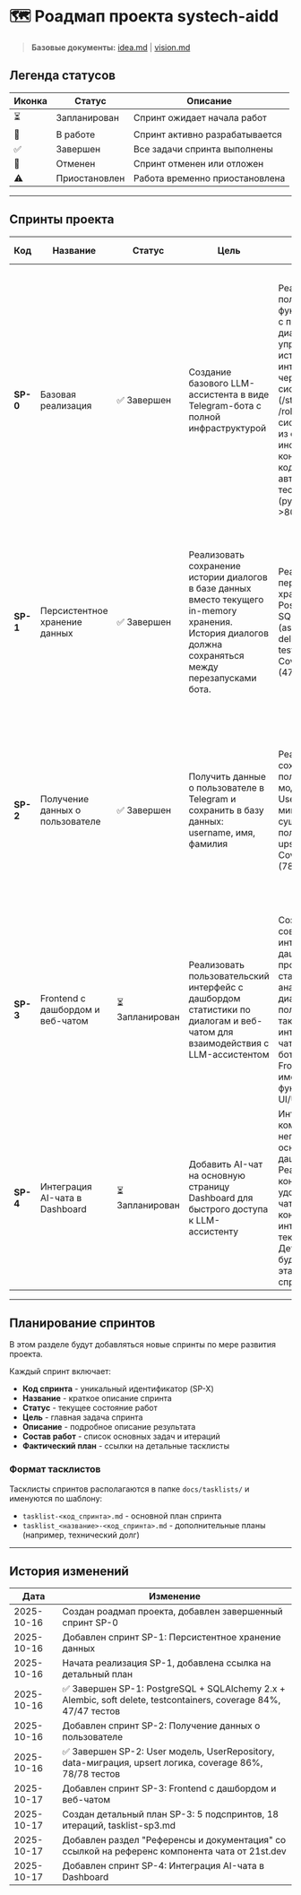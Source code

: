 # 🗺️ Роадмап проекта systech-aidd

> **Базовые документы:** [idea.md](./idea.md) | [vision.md](./vision.md)

## Легенда статусов

| Иконка | Статус | Описание |
|--------|--------|----------|
| ⏳ | Запланирован | Спринт ожидает начала работ |
| 🔄 | В работе | Спринт активно разрабатывается |
| ✅ | Завершен | Все задачи спринта выполнены |
| 🚫 | Отменен | Спринт отменен или отложен |
| ⚠️ | Приостановлен | Работа временно приостановлена |

---

## Спринты проекта

| Код | Название | Статус | Цель | Описание | Состав работ | Фактический план |
|-----|----------|--------|------|----------|--------------|------------------|
| **SP-0** | Базовая реализация | ✅ Завершен | Создание базового LLM-ассистента в виде Telegram-бота с полной инфраструктурой | Реализован полностью функциональный бот с поддержкой диалогов, управлением историей, интеграцией с LLM через OpenRouter, системой команд (/start, /help, /clear, /role), загрузкой системного промпта из файла, инструментами контроля качества кода (ruff, mypy) и автоматизированным тестированием (pytest, coverage >80%). | • Базовая инфраструктура и Echo bot<br>• LLM клиент<br>• Интеграция Telegram + LLM<br>• История диалогов<br>• Финальная интеграция<br>• Команда /role и системный промпт из файла<br>• Инструменты качества кода (ruff, mypy)<br>• Рефакторинг моделей данных<br>• Структура тестирования<br>• Базовые unit-тесты<br>• Покрытие интеграционными тестами | [tasklist-sp0.md](./tasklists/tasklist-sp0.md)<br>[tasklist_tech_dept-sp0.md](./tasklists/tasklist_tech_dept-sp0.md) |
| **SP-1** | Персистентное хранение данных | ✅ Завершен | Реализовать сохранение истории диалогов в базе данных вместо текущего in-memory хранения. История диалогов должна сохраняться между перезапусками бота. | Реализовано персистентное хранение с PostgreSQL 16, SQLAlchemy 2.x (async), Alembic, soft delete, seed данные, testcontainers. Coverage 84% (47/47 тестов). | • PostgreSQL 16 через Docker Compose<br>• SQLAlchemy 2.x (async) + Alembic<br>• Модель Message с soft delete<br>• MessageRepository<br>• Рефакторинг ConversationManager<br>• Auto-миграции через Docker<br>• Seed данные<br>• Testcontainers для тестов | [Detailed Plan](../.cursor/plans/persistent-storage-s1-d51c60a2.plan.md) |
| **SP-2** | Получение данных о пользователе | ✅ Завершен | Получить данные о пользователе в Telegram и сохранить в базу данных: username, имя, фамилия | Реализовано сохранение данных пользователей: модель User, UserRepository, миграция существующих пользователей, upsert логика. Coverage 86% (78/78 тестов). | • Анализ требований и проектирование схемы БД<br>• Модель User + миграция Alembic<br>• Data-миграция существующих пользователей<br>• UserRepository (upsert, get_by_id, statistics)<br>• Получение данных из Telegram (UserData)<br>• Интеграция в handlers<br>• Покрытие тестами (86% coverage) | [tasklist-sp2.md](./tasklists/tasklist-sp2.md) |
| **SP-3** | Frontend с дашбордом и веб-чатом | ⏳ Запланирован | Реализовать пользовательский интерфейс с дашбордом статистики по диалогам и веб-чатом для взаимодействия с LLM-ассистентом | Создание современного веб-интерфейса с дашбордом для просмотра статистики и аналитики по диалогам пользователей, а также интерактивного веб-чата для общения с ботом через браузер. Frontend должен иметь красивый и функциональный UI/UX. | • Подспринт 1: Mock API для статистики (5 итераций)<br>• Подспринт 2: Каркас frontend проекта (3 итерации)<br>• Подспринт 3: Реализация Dashboard (4 итерации)<br>• Подспринт 4: Реализация ИИ-чата (3 итерации)<br>• Подспринт 5: Переход на Real API (3 итерации) | [tasklist-sp3.md](./tasklists/tasklist-sp3.md) |
| **SP-4** | Интеграция AI-чата в Dashboard | ⏳ Запланирован | Добавить AI-чат на основную страницу Dashboard для быстрого доступа к LLM-ассистенту | Интеграция компонента AI-чата непосредственно в основную страницу дашборда. Реализация нового контрола для удобной работы с чатом, добавление контроллера и интеграция с текущим API чата. Детальный план будет определен на этапе планирования спринта. | • Проектирование UX интеграции чата в Dashboard<br>• Разработка контрола для работы с чатом<br>• Реализация контроллера чата<br>• Интеграция с существующим Chat API<br>• Тестирование и оптимизация | TBD |

---


## Планирование спринтов

В этом разделе будут добавляться новые спринты по мере развития проекта.

Каждый спринт включает:
- **Код спринта** - уникальный идентификатор (SP-X)
- **Название** - краткое описание спринта
- **Статус** - текущее состояние работ
- **Цель** - главная задача спринта
- **Описание** - подробное описание результата
- **Состав работ** - список основных задач и итераций
- **Фактический план** - ссылки на детальные тасклисты

### Формат тасклистов

Тасклисты спринтов располагаются в папке `docs/tasklists/` и именуются по шаблону:
- `tasklist-<код_спринта>.md` - основной план спринта
- `tasklist_<название>-<код_спринта>.md` - дополнительные планы (например, технический долг)

---

## История изменений

| Дата | Изменение |
|------|-----------|
| 2025-10-16 | Создан роадмап проекта, добавлен завершенный спринт SP-0 |
| 2025-10-16 | Добавлен спринт SP-1: Персистентное хранение данных |
| 2025-10-16 | Начата реализация SP-1, добавлена ссылка на детальный план |
| 2025-10-16 | ✅ Завершен SP-1: PostgreSQL + SQLAlchemy 2.x + Alembic, soft delete, testcontainers, coverage 84%, 47/47 тестов |
| 2025-10-16 | Добавлен спринт SP-2: Получение данных о пользователе |
| 2025-10-16 | ✅ Завершен SP-2: User модель, UserRepository, data-миграция, upsert логика, coverage 86%, 78/78 тестов |
| 2025-10-17 | Добавлен спринт SP-3: Frontend с дашбордом и веб-чатом |
| 2025-10-17 | Создан детальный план SP-3: 5 подспринтов, 18 итераций, tasklist-sp3.md |
| 2025-10-17 | Добавлен раздел "Референсы и документация" со ссылкой на референс компонента чата от 21st.dev |
| 2025-10-17 | Добавлен спринт SP-4: Интеграция AI-чата в Dashboard |
